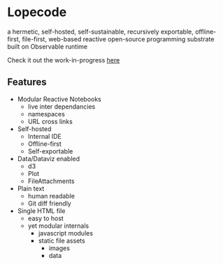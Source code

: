 # Lopecode

a hermetic, self-hosted, self-sustainable, recursively exportable, offline-first, file-first, web-based reactive open-source programming substrate built on Observable runtime

Check it out the work-in-progress [here](https://tomlarkworthy.github.io/lopecode/@tomlarkworthy_lopepage.html)

## Features
- Modular Reactive Notebooks
    - live inter dependancies
    - namespaces
    - URL cross links
- Self-hosted
    - Internal IDE
    - Offline-first
    - Self-exportable
- Data/Dataviz enabled
    - d3
    - Plot
    - FileAttachments
- Plain text
    - human readable
    - Git diff friendly
- Single HTML file
    - easy to host
    - yet modular internals
        - javascript modules
        - static file assets
            - images
            - data


